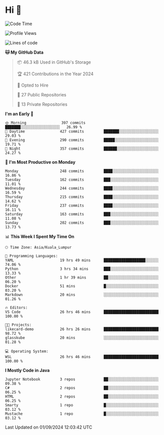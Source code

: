 <h1>Hi 👋</h1>

<!--START_SECTION:waka-->
![Code Time](http://img.shields.io/badge/Code%20Time-700%20hrs%202%20mins-blue)

![Profile Views](http://img.shields.io/badge/Profile%20Views-0-blue)

![Lines of code](https://img.shields.io/badge/From%20Hello%20World%20I%27ve%20Written-1.2%20million%20lines%20of%20code-blue)

**🐱 My GitHub Data** 

> 📦 46.3 kB Used in GitHub's Storage 
 > 
> 🏆 421 Contributions in the Year 2024
 > 
> 💼 Opted to Hire
 > 
> 📜 27 Public Repositories 
 > 
> 🔑 13 Private Repositories 
 > 
**I'm an Early 🐤** 

```text
🌞 Morning                397 commits         ███████░░░░░░░░░░░░░░░░░░   26.99 % 
🌆 Daytime                427 commits         ███████░░░░░░░░░░░░░░░░░░   29.03 % 
🌃 Evening                290 commits         █████░░░░░░░░░░░░░░░░░░░░   19.71 % 
🌙 Night                  357 commits         ██████░░░░░░░░░░░░░░░░░░░   24.27 % 
```
📅 **I'm Most Productive on Monday** 

```text
Monday                   248 commits         ████░░░░░░░░░░░░░░░░░░░░░   16.86 % 
Tuesday                  162 commits         ███░░░░░░░░░░░░░░░░░░░░░░   11.01 % 
Wednesday                244 commits         ████░░░░░░░░░░░░░░░░░░░░░   16.59 % 
Thursday                 215 commits         ████░░░░░░░░░░░░░░░░░░░░░   14.62 % 
Friday                   237 commits         ████░░░░░░░░░░░░░░░░░░░░░   16.11 % 
Saturday                 163 commits         ███░░░░░░░░░░░░░░░░░░░░░░   11.08 % 
Sunday                   202 commits         ███░░░░░░░░░░░░░░░░░░░░░░   13.73 % 
```


📊 **This Week I Spent My Time On** 

```text
🕑︎ Time Zone: Asia/Kuala_Lumpur

💬 Programming Languages: 
YAML                     19 hrs 49 mins      ███████████████████░░░░░░   74.06 % 
Python                   3 hrs 34 mins       ███░░░░░░░░░░░░░░░░░░░░░░   13.33 % 
Other                    1 hr 39 mins        ██░░░░░░░░░░░░░░░░░░░░░░░   06.20 % 
Docker                   51 mins             █░░░░░░░░░░░░░░░░░░░░░░░░   03.20 % 
Markdown                 20 mins             ░░░░░░░░░░░░░░░░░░░░░░░░░   01.26 % 

🔥 Editors: 
VS Code                  26 hrs 46 mins      █████████████████████████   100.00 % 

🐱‍💻 Projects: 
likecard-demo            26 hrs 26 mins      █████████████████████████   98.72 % 
glasskube                20 mins             ░░░░░░░░░░░░░░░░░░░░░░░░░   01.28 % 

💻 Operating System: 
WSL                      26 hrs 46 mins      █████████████████████████   100.00 % 
```

**I Mostly Code in Java** 

```text
Jupyter Notebook         3 repos             ██░░░░░░░░░░░░░░░░░░░░░░░   09.38 % 
C#                       2 repos             ██░░░░░░░░░░░░░░░░░░░░░░░   06.25 % 
HTML                     2 repos             ██░░░░░░░░░░░░░░░░░░░░░░░   06.25 % 
Smarty                   1 repo              █░░░░░░░░░░░░░░░░░░░░░░░░   03.12 % 
Mustache                 1 repo              █░░░░░░░░░░░░░░░░░░░░░░░░   03.12 % 
```




 Last Updated on 01/09/2024 12:03:42 UTC
<!--END_SECTION:waka-->
